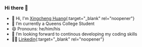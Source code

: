### Hi there 👋

<!--
**XingchengH/XingchengH** is a ✨ _special_ ✨ repository because its `README.md` (this file) appears on your GitHub profile.

Here are some ideas to get you started:
- 📫 To reach me, you could send email to Huangxcxc@gmail.com
-->
- 👋 Hi, I'm [Xingcheng Huang](https://xingchengh.github.io/Personal-Web/#home "Web"){:target="_blank" rel="noopener"}
- :notebook: I’m currently a Queens College Student
- 😄 Pronouns: he/him/his
- 💞️ I’m looking forward to continous developing my coding skills
- :man_technologist: [Linkedin](https://www.linkedin.com/in/xingcheng-huang-1885a81b5/ "My page"){:target="_blank" rel="noopener"}


